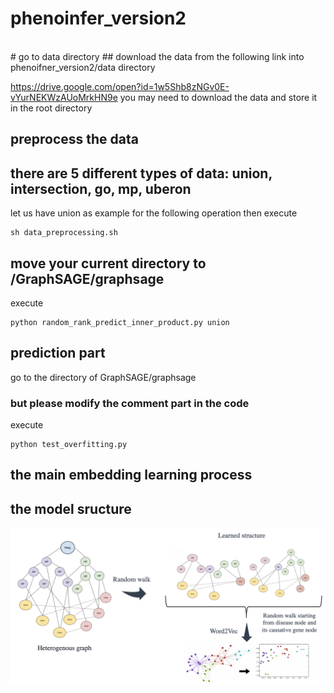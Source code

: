 # phenoinfer_version2

<br>
# go to data directory
## download the data from the following link into phenoifner_version2/data directory

https://drive.google.com/open?id=1w5Shb8zNGv0E-vYurNEKWzAUoMrkHN9e
you may need to download the data and store it in the root directory


## preprocess the data
## there are 5 different types of data: union, intersection, go, mp, uberon
let us have union as example for the following operation
then execute

    sh data_preprocessing.sh



## move your current directory to /GraphSAGE/graphsage
execute

    python random_rank_predict_inner_product.py union


## prediction part
go to the directory of GraphSAGE/graphsage

### but please modify the comment part in the code
execute    

    python test_overfitting.py

## the main embedding learning process
## the model sructure
<div class="product-image-wrapper">
    <img class="product-image"
         src="f1.png" />
</div>
